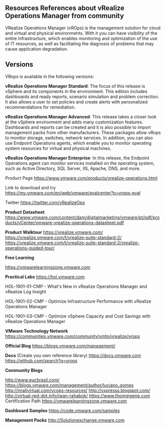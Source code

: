 
## Resources References about vRealize Operations Manager from community


VRealize Operations Manager (vROps) is the management solution for cloud and virtual and physical environments. With it you can have visibility of the entire infrastructure, which enables monitoring and optimization of the use of IT resources, as well as facilitating the diagnosis of problems that may cause application degradation.

## Versions

VRops is available in the following versions:

**vRealize Operations Manager Standard**: The focus of this release is vSphere and its components in the environment. This edition includes dashboards and ready reports, scenario simulation and problem correction. It also allows a user to set policies and create alerts with personalized recommendations for remediation.

**vRealize Operations Manager Advanced**: This release takes a closer look at the vSphere environment and adds many customization features. Dashboards and reports can be created and it is also possible to import management packs from other manufacturers. These packages allow vRops to monitor storage, switches, network services. In addition, you can also use Endpoint Operations agents, which enable you to monitor operating system resources for virtual and physical machines.

**vRealize Operations Manager Enterprise**: In this release, the Endpoint Operations agent can monitor services installed on the operating system, such as Active Directory, SQL Server, IIS, Apache, DNS, and more.

Product Page https://www.vmware.com/products/vrealize-operations.html

Link to download and try https://my.vmware.com/en/web/vmware/evalcenter?p=vrops-eval

Twitter https://twitter.com/vRealizeOps

**Product Datasheet**
https://www.vmware.com/content/dam/digitalmarketing/vmware/pt/pdf/products/vCenter/vmware-vrealize-operations-datasheet.pdf

**Product Walktour**
https://vrealize.vmware.com/
https://vrealize.vmware.com/t/vrealize-suite-standard-2/
https://vrealize.vmware.com/t/vrealize-suite-standard-2/vrealize-operations-guided-tour/

**Free Learning**

https://vmwarelearningzone.vmware.com


**Practical Labs** https://hol.vmware.com

HOL-1901-01-CMP - What's New in vRealize Operations Manager and vRealize Log Insight

HOL-1901-02-CMP - Optimize Infrastructure Performance with vRealize Operations Manager

HOL-1901-03-CMP - Optimize vSphere Capacity and Cost Savings with vRealize Operations Manager

**VMware Technology Network**
https://communities.vmware.com/community/vmtn/vrealize/vrops

**Official Blog**
https://blogs.vmware.com/management/

**Docs** (Create you own reference library)
https://docs.vmware.com
https://github.com/search?q=vrops

**Community Blogs**

http://www.eucbrasil.com/
https://blogs.vmware.com/management/author/luciano_gomes
http://imallvirtual.com/vcops-resources/
http://vxpresss.blogspot.com/
http://virtual-red-dot.info/iwan-rahabok/
https://www.thomgreene.com
Certification Path 
https://vmwarelearningzone.vmware.com

**Dashboard Samples**
https://code.vmware.com/samples

**Management Packs**
http://Solutionexchange.vmware.com

